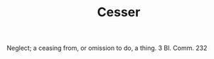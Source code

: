 ---
title: Cesser
letter: C
permalink: "/definitions/bld-cesser.html"
body: Neglect; a ceasing from, or omission to do, a thing. 3 Bl. Comm. 232
published_at: '2018-07-07'
source: Black's Law Dictionary 2nd Ed (1910)
layout: post
---